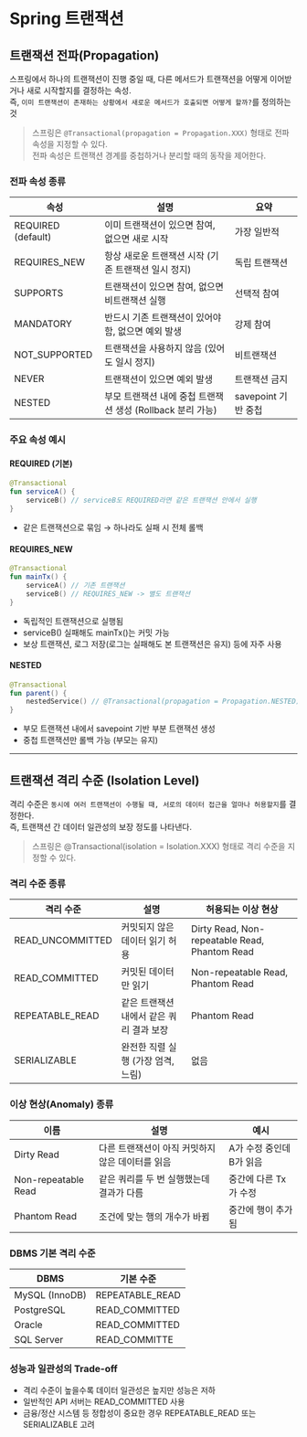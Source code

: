 # Spring 트랜잭션

## 트랜잭션 전파(Propagation)
스프링에서 하나의 트랜잭션이 진행 중일 때, 다른 메서드가 트랜잭션을 어떻게 이어받거나 새로 시작할지를 결정하는 속성.  
즉, `이미 트랜잭션이 존재하는 상황에서 새로운 메서드가 호출되면 어떻게 할까?`를 정의하는 것

> 스프링은 `@Transactional(propagation = Propagation.XXX)` 형태로 전파 속성을 지정할 수 있다.  
> 전파 속성은 트랜잭션 경계를 중첩하거나 분리할 때의 동작을 제어한다.

### 전파 속성 종류
|속성 |설명 |요약
|--|--|--
|REQUIRED (default)|이미 트랜잭션이 있으면 참여, 없으면 새로 시작|가장 일반적
|REQUIRES_NEW|항상 새로운 트랜잭션 시작 (기존 트랜잭션 일시 정지)|독립 트랜잭션
|SUPPORTS|트랜잭션이 있으면 참여, 없으면 비트랜잭션 실행|선택적 참여
|MANDATORY|반드시 기존 트랜잭션이 있어야 함, 없으면 예외 발생|강제 참여
|NOT_SUPPORTED|트랜잭션을 사용하지 않음 (있어도 일시 정지)|비트랜잭션
|NEVER|트랜잭션이 있으면 예외 발생|트랜잭션 금지
|NESTED|부모 트랜잭션 내에 중첩 트랜잭션 생성 (Rollback 분리 가능)|savepoint 기반 중첩

### 주요 속성 예시

#### REQUIRED (기본)
```kotlin
@Transactional
fun serviceA() {
    serviceB() // serviceB도 REQUIRED라면 같은 트랜잭션 안에서 실행
}
```
- 같은 트랜잭션으로 묶임 &rarr; 하나라도 실패 시 전체 롤백


#### REQUIRES_NEW
```kotlin
@Transactional
fun mainTx() {
    serviceA() // 기존 트랜잭션
    serviceB() // REQUIRES_NEW -> 별도 트랜잭션
}
```
- 독립적인 트랜잭션으로 실행됨
- serviceB() 실패해도 mainTx()는 커밋 가능
- 보상 트랜잭션, 로그 저장(로그는 실패해도 본 트랜잭션은 유지) 등에 자주 사용

#### NESTED
```kotlin
@Transactional
fun parent() {
    nestedService() // @Transactional(propagation = Propagation.NESTED)
}
```
- 부모 트랜잭션 내에서 savepoint 기반 부분 트랜잭션 생성
- 중첩 트랜잭션만 롤백 가능 (부모는 유지)

---

## 트랜잭션  격리 수준 (Isolation Level)
격리 수준은 `동시에 여러 트랜잭션이 수행될 때, 서로의 데이터 접근을 얼마나 허용할지`를 결정한다.  
즉, 트랜잭션 간 데이터 일관성의 보장 정도를 나타낸다.

> 스프링은 @Transactional(isolation = Isolation.XXX) 형태로 격리 수준을 지정할 수 있다.

### 격리 수준 종류
|격리 수준|설명|허용되는 이상 현상
|--|--|--
|READ_UNCOMMITTED|커밋되지 않은 데이터 읽기 허용|Dirty Read, Non-repeatable Read, Phantom Read
|READ_COMMITTED|커밋된 데이터만 읽기|Non-repeatable Read, Phantom Read
|REPEATABLE_READ|같은 트랜잭션 내에서 같은 쿼리 결과 보장|Phantom Read
|SERIALIZABLE|완전한 직렬 실행 (가장 엄격, 느림)|없음

### 이상 현상(Anomaly) 종류
|이름|설명|예시
|--|--|--
|Dirty Read|다른 트랜잭션이 아직 커밋하지 않은 데이터를 읽음|A가 수정 중인데 B가 읽음
|Non-repeatable Read|같은 쿼리를 두 번 실행했는데 결과가 다름|중간에 다른 Tx가 수정
|Phantom Read|조건에 맞는 행의 개수가 바뀜|중간에 행이 추가됨

### DBMS 기본 격리 수준
|DBMS|기본 수준
|--|--
|MySQL (InnoDB)|REPEATABLE_READ
|PostgreSQL|READ_COMMITTED
|Oracle|READ_COMMITTED
|SQL Server|READ_COMMITTE


### 성능과 일관성의 Trade-off
- 격리 수준이 높을수록 데이터 일관성은 높지만 성능은 저하
- 일반적인 API 서버는 READ_COMMITTED 사용
- 금융/정산 시스템 등 정합성이 중요한 경우 REPEATABLE_READ 또는 SERIALIZABLE 고려